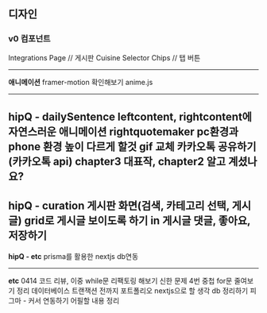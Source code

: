 ## 디자인
### v0 컴포넌트
Integrations Page // 게시판
Cuisine Selector Chips // 탭 버튼

---

**애니메이션**
framer-motion 확인해보기
anime.js

---

**hipQ - dailySentence**
leftcontent, rightcontent에 자연스러운 애니메이션
rightquotemaker pc환경과 phone 환경 높이 다르게 할것 
gif 교체
카카오톡 공유하기(카카오톡 api)
chapter3 대표작, chapter2 알고 계셨나요?
---

**hipQ - curation**
게시판 화면(검색, 카테고리 선택, 게시글)
grid로 게시글 보이도록 하기
in 게시글
댓글, 좋아요, 저장하기
---
**hipQ - etc**
prisma를 활용한 nextjs db연동

---
**etc**
0414 코드 리뷰, 이중 while문 리팩토링 해보기
신한 문제 4번 중첩 for문 줄여보기
정리 데이터베이스 트랜잭션 전까지
포트폴리오 nextjs으로 할 생각
db 정리하기
피그마 - 커서 연동하기
어필할 내용 정리
